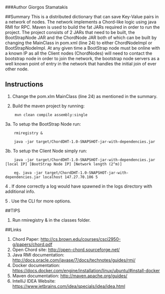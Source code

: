 ###Author 
Giorgos Stamatakis

##Summary
This is a distributed dictionary that can save Key-Value pairs in a network of nodes.
The network implements a Chord-like logic using java RMI for RPC. Maven is used to build the fat 
JARs required in order to run the project. The project consists of 2 JARs that need to be built, the 
BootStrapNode JAR and the ChordNode JAR both of which can be built by changing the MainClass in 
pom.xml (line 24) to either ChordNodeImpl or BootStrapNodeImpl. At any given time a BootStrap node 
must be online with a known IP as all the Client nodes (ChordNodes) will need to contact the bootstrap
node in order to join the network, the bootstrap node servers as a well known point of entry in the
network that handles the initial join of ever other node.

## Instructions
1. Change the pom.xlm MainClass (line 24) as mentioned in the summary.
2. Build the maven project by running:


        mvn clean compile assembly:single

3a. To setup the BootStrap Node run:

        rmiregistry &
        
        java -jar target/ChordDHT-1.0-SNAPSHOT-jar-with-dependencies.jar
        
3b. To setup the Client Node simply run:
        
        java -jar target/ChordDHT-1.0-SNAPSHOT-jar-with-dependencies.jar [local IP] [BootStrap Node IP] [Network length (2^m)]
        
        eg. java -jar target/ChordDHT-1.0-SNAPSHOT-jar-with-dependencies.jar localhost 147.27.70.106 5        

4 . If done correctly a log would have spawned in the logs directory with additional info.

5 . Use the CLI for more options.

##TIPS
1. Run rmiregistry & in the classes folder.

##Links
1. Chord Paper: http://cs.brown.edu/courses/csci2950-g/papers/chord.pdf
2. Open Chord site: http://open-chord.sourceforge.net/
3. Java RMI documentation: http://docs.oracle.com/javase/7/docs/technotes/guides/rmi/
4. Docker documentation: https://docs.docker.com/engine/installation/linux/ubuntu/#install-docker
5. Maven documentation: http://maven.apache.org/guides/
6. IntelliJ IDEA Website: https://www.jetbrains.com/idea/specials/idea/idea.html
